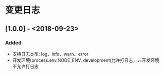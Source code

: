 # 变更日志

## [1.0.0] - <2018-09-23>

### Added

- 支持日志类型: log、info、warn、error
- 开发环境(process.env.NODE_ENV: development)允许打日志，非开发环境不允许打日志
